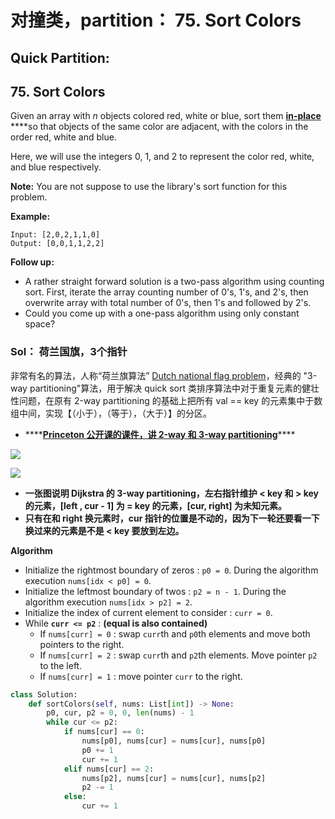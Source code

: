 # 对撞类，partition： 75. Sort Colors

## Quick Partition: 

## 75. Sort Colors

Given an array with _n_ objects colored red, white or blue, sort them [**in-place**](https://en.wikipedia.org/wiki/In-place_algorithm) ****so that objects of the same color are adjacent, with the colors in the order red, white and blue.

Here, we will use the integers 0, 1, and 2 to represent the color red, white, and blue respectively.

**Note:** You are not suppose to use the library's sort function for this problem.

**Example:**

```text
Input: [2,0,2,1,1,0]
Output: [0,0,1,1,2,2]
```

**Follow up:**

* A rather straight forward solution is a two-pass algorithm using counting sort. First, iterate the array counting number of 0's, 1's, and 2's, then overwrite array with total number of 0's, then 1's and followed by 2's.
* Could you come up with a one-pass algorithm using only constant space?

### Sol： 荷兰国旗，3个指针

非常有名的算法，人称“荷兰旗算法” [Dutch national flag problem](https://en.wikipedia.org/wiki/Dutch_national_flag_problem)，经典的 "3-way partitioning"算法，用于解决 quick sort 类排序算法中对于重复元素的健壮性问题，在原有 2-way partitioning 的基础上把所有 val == key 的元素集中于数组中间，实现【（小于），（等于），（大于）】的分区。

* \*\*\*\*[**Princeton 公开课的课件，讲 2-way 和 3-way partitioning**](http://algs4.cs.princeton.edu/lectures/23DemoPartitioning.pdf)\*\*\*\*

![](https://mnmunknown.gitbooks.io/algorithm-notes/partitioning3-overview.png)

![](https://mnmunknown.gitbooks.io/algorithm-notes/3-way.PNG)

* **一张图说明 Dijkstra 的 3-way partitioning，左右指针维护 &lt; key 和 &gt; key 的元素，\[left , cur - 1\] 为 = key 的元素，\[cur, right\] 为未知元素。**
* **只有在和 right 换元素时，cur 指针的位置是不动的，因为下一轮还要看一下换过来的元素是不是 &lt; key 要放到左边。**

**Algorithm**

* Initialize the rightmost boundary of zeros : `p0 = 0`. During the algorithm execution `nums[idx < p0] = 0`.
* Initialize the leftmost boundary of twos : `p2 = n - 1`. During the algorithm execution `nums[idx > p2] = 2`.
* Initialize the index of current element to consider : `curr = 0`.
* While **`curr <= p2`** : **\(equal is also contained\)**
  * If `nums[curr] = 0` : swap `curr`th and `p0`th elements and move both pointers to the right.
  * If `nums[curr] = 2` : swap `curr`th and `p2`th elements. Move pointer `p2` to the left.
  * If `nums[curr] = 1` : move pointer `curr` to the right.

```python
class Solution:
    def sortColors(self, nums: List[int]) -> None:
        p0, cur, p2 = 0, 0, len(nums) - 1
        while cur <= p2:
            if nums[cur] == 0:
                nums[p0], nums[cur] = nums[cur], nums[p0]    
                p0 += 1
                cur += 1
            elif nums[cur] == 2:
                nums[p2], nums[cur] = nums[cur], nums[p2]    
                p2 -= 1
            else:
                cur += 1
```

